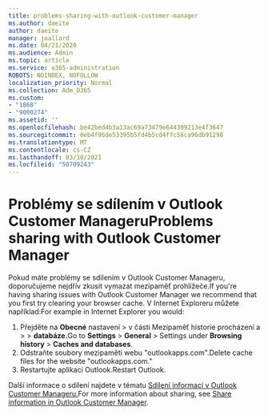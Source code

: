 ```yaml
---
title: problems-sharing-with-outlook-customer-manager
ms.author: daeite
author: daeite
manager: joallard
ms.date: 04/21/2020
ms.audience: Admin
ms.topic: article
ms.service: o365-administration
ROBOTS: NOINDEX, NOFOLLOW
localization_priority: Normal
ms.collection: Adm_O365
ms.custom:
- "1868"
- "9000274"
ms.assetid: ''
ms.openlocfilehash: be42bed4b3a13ac69a73479e644309213e4f3647
ms.sourcegitcommit: 0eb4f9bde53395b5fd4b5cd4ffc56ca96db91298
ms.translationtype: MT
ms.contentlocale: cs-CZ
ms.lasthandoff: 03/10/2021
ms.locfileid: "50709243"
---
```

# <a name="problems-sharing-with-outlook-customer-manager"></a><span data-ttu-id="43212-102">Problémy se sdílením v Outlook Customer Manageru</span><span class="sxs-lookup"><span data-stu-id="43212-102">Problems sharing with Outlook Customer Manager</span></span>

<span data-ttu-id="43212-103">Pokud máte problémy se sdílením v Outlook Customer Manageru, doporučujeme nejdřív zkusit vymazat mezipaměť prohlížeče.</span><span class="sxs-lookup"><span data-stu-id="43212-103">If you're having sharing issues with Outlook Customer Manager we recommend that you first try clearing your browser cache.</span></span> <span data-ttu-id="43212-104">V Internet Exploreru můžete například:</span><span class="sxs-lookup"><span data-stu-id="43212-104">For example in Internet Explorer you would:</span></span>

1. <span data-ttu-id="43212-105">Přejděte na **Obecné** nastavení > v části Mezipaměť historie procházení a  >     >  **databáze.**</span><span class="sxs-lookup"><span data-stu-id="43212-105">Go to **Settings** > **General** > Settings under **Browsing history** > **Caches and databases**.</span></span>
2. <span data-ttu-id="43212-106">Odstraňte soubory mezipaměti webu "outlookapps.com".</span><span class="sxs-lookup"><span data-stu-id="43212-106">Delete cache files for the website "outlookapps.com."</span></span>
3. <span data-ttu-id="43212-107">Restartujte aplikaci Outlook.</span><span class="sxs-lookup"><span data-stu-id="43212-107">Restart Outlook.</span></span>

<span data-ttu-id="43212-108">Další informace o sdílení najdete v tématu [Sdílení informací v Outlook Customer Manageru.](https://techcommunity.microsoft.com/t5/outlook-blog/sharing-how-to-keep-your-colleagues-in-the-loop/ba-p/35710)</span><span class="sxs-lookup"><span data-stu-id="43212-108">For more information about sharing, see [Share information in Outlook Customer Manager](https://techcommunity.microsoft.com/t5/outlook-blog/sharing-how-to-keep-your-colleagues-in-the-loop/ba-p/35710).</span></span>